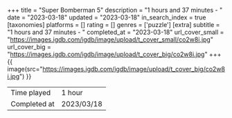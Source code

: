 +++
title = "Super Bomberman 5"
description = "1 hours and 37 minutes - "
date = "2023-03-18"
updated = "2023-03-18"
in_search_index = true
[taxonomies]
platforms = []
rating = []
genres = ['puzzle']
[extra]
subtitle = "1 hours and 37 minutes - "
completed_at = "2023-03-18"
url_cover_small = "https://images.igdb.com/igdb/image/upload/t_cover_small/co2w8i.jpg"
url_cover_big = "https://images.igdb.com/igdb/image/upload/t_cover_big/co2w8i.jpg"
+++
{{ image(src="https://images.igdb.com/igdb/image/upload/t_cover_big/co2w8i.jpg") }}

|              |            |
| ------------ | ---------- |
| Time played  | 1 hour |
| Completed at | 2023/03/18 |



